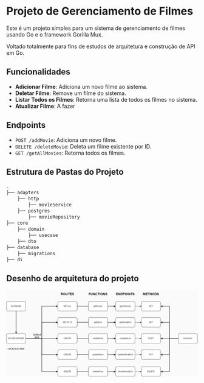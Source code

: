 # Projeto de Gerenciamento de Filmes

Este é um projeto simples para um sistema de gerenciamento de filmes usando Go e o framework Gorilla Mux.

Voltado totalmente para fins de estudos de arquitetura e construção de API em Go.

## Funcionalidades

- **Adicionar Filme**: Adiciona um novo filme ao sistema.
- **Deletar Filme**: Remove um filme do sistema.
- **Listar Todos os Filmes**: Retorna uma lista de todos os filmes no sistema.
- **Atualizar Filme**: A fazer

## Endpoints

- `POST /addMovie`: Adiciona um novo filme.
- `DELETE /deleteMovie`: Deleta um filme existente por ID.
- `GET /getAllMovies`: Retorna todos os filmes.

## Estrutura de Pastas do Projeto

```plaintext
.
├── adapters
    ├── http
        ├── movieService
    ├── postgres
        ├── movieRepository
├── core
    ├── domain
        ├── usecase
    ├── dto    
├── database
    ├── migrations
├── di

```

## Desenho de arquitetura do projeto

![Desenho de Arquitetura do Projeto](imagens/MovieServer.jpg)